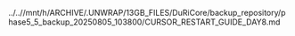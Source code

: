 ../..//mnt/h/ARCHIVE/.UNWRAP/13GB_FILES/DuRiCore/backup_repository/phase5_5_backup_20250805_103800/CURSOR_RESTART_GUIDE_DAY8.md